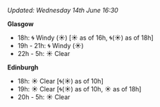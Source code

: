 *Updated: Wednesday 14th June 16:30*

**Glasgow**

* 18h: :cyclone: Windy (:sunny:) [:sunny: as of 16h, :cyclone:(:sunny:) as of 18h]
* 19h - 21h: :cyclone: Windy (:sunny:)
* 22h - 5h: :sunny: Clear

**Edinburgh**

* 18h: :sunny: Clear [:cyclone:(:sunny:) as of 10h]
* 19h: :sunny: Clear [:cyclone:(:sunny:) as of 10h, :sunny: as of 18h]
* 20h - 5h: :sunny: Clear
